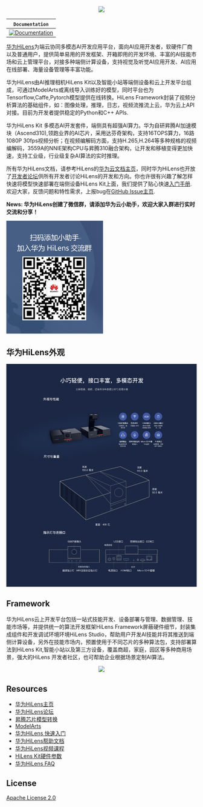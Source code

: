 <div align="center">
<img src="docs/pics/hilens.png"/>
</div>

**`Documentation`** |
------------------- |
[![Documentation](https://img.shields.io/badge/api-reference-blue.svg)](https://support.huaweicloud.com/devg-hilens/hilens_05_0001.html/) |

[华为HiLens](https://www.huaweicloud.com/product/hilens.html)为端云协同多模态AI开发应用平台，面向AI应用开发者，软硬件厂商以及普通用户，提供简单易用的开发框架、开箱即用的开发环境、丰富的AI技能市场和云上管理平台，对接多种端侧计算设备，支持视觉及听觉AI应用开发、AI应用在线部署、海量设备管理等丰富功能。

华为HiLens由AI推理相机HiLens Kit以及智能小站等端侧设备和云上开发平台组成，可通过ModelArts或离线导入训练好的模型，同时平台也为Tensorflow,Caffe,Pytorch模型提供在线转换。HiLens Framework封装了视频分析算法的基础组件，如：图像处理，推理，日志，视频流推流上云，华为云上API对接。目前为开发者提供稳定的Python和C++ APIs.

华为HiLens Kit 多模态AI开发套件，端侧具有超强AI算力。华为自研昇腾AI加速模块（Ascend310),领跑业界的AI芯片，采用达芬奇架构，支持16TOPS算力，16路1080P 30fps视频分析；在视频编解码方面，支持H.265,H.264等多种规格的视频编解码，3559A的NNIE架构CPU与昇腾310融合架构，让开发和移植变得更加快速，支持工业级，行业级复杂AI算法的实时推理。

所有华为HiLens文档，请参考HiLens的[华为云文档主页](https://support.huaweicloud.com/hilens/index.html)，同时华为HiLens也开放了[开发者论坛](https://bbs.huaweicloud.com/forum/forum-771-1.html)供所有开发者讨论HiLens的开发和方向。你也许很有兴趣了解怎样快速将模型快速部署在端侧设备HiLens Kit上面，我们提供了贴心快速[入门手册](https://support.huaweicloud.com/qs-hilens/hilens_04_0002.html).欢迎大家，反馈问题和特性需求，上报bug在[GitHub Issue主页](https://github.com/huaweicloud/HiLens-Lab/issues).

**News: 华为HiLens创建了微信群，请添加华为云小助手，欢迎大家入群进行实时交流和分享！**

<img src="docs/pics/qr_code.png" alt="qr_code" width="256"/>

## 华为HiLens外观

<div align="center">
<img src="docs/pics/hilens_size.png"/>
</div>

## Framework 

华为HiLens云上开发平台包括一站式技能开发、设备部署与管理、数据管理、技能市场等，并提供统一的算法开发框架HiLens Framework屏蔽硬件细节，封装集成组件和开发调试环境环境HiLens Studio，帮助用户开发AI技能并将其推送到端侧计算设备，另外在技能市场内，预置使用于不同芯片的多种算法包，支持部署算法到HiLens Kit,智能小站以及第三方设备，覆盖商超，家庭，园区等多种商用场景，强大的HiLens 开发者社区，也可帮助企业根据场景定制AI算法。

<div align="center">
<img src="docs/pics/platform.png"/>
</div>

## Resources

*   [华为HiLens主页](https://www.huaweicloud.com/product/hilens.html)
*   [华为HiLens论坛](https://bbs.huaweicloud.com/forum/forum-771-1.html)
*   [昇腾芯片模型转换](https://support.huawei.com/enterprise/zh/doc/EDOC1100107956)
*   [ModelArts](https://www.huaweicloud.com/product/modelarts.html)
*   [华为HiLens 快速入门](https://support.huaweicloud.com/qs-hilens/hilens_04_0002.html)
*   [华为HiLens帮助文档](https://support.huaweicloud.com/productdesc-hilens/hilens_01_0001.html)
*   [华为HiLens视频课程](https://education.huaweicloud.com:8443/courses/course-v1:HuaweiX+CBUCNXE034+Self-paced/about?isAuth=0&cfrom=hwc)
*   [HiLens Kit硬件参数](https://support.huawei.com/enterprise/zh/ai-computing-platform/a200-3000hilens-pid-250700826)
*   [华为HiLens FAQ](https://support.huaweicloud.com/hilens_faq/HiLens_03_0001.html)


## License 

[Apache License 2.0](LICENSE)